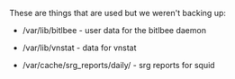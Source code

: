 These are things that are used but we weren't backing up:

* /var/lib/bitlbee - user data for the bitlbee daemon

* /var/lib/vnstat - data for vnstat

* /var/cache/srg_reports/daily/ - srg reports for squid
